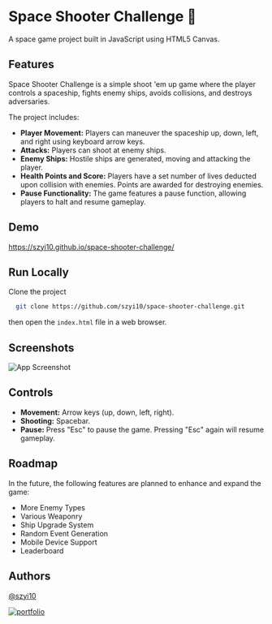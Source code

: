 
# Space Shooter Challenge 🚀

A space game project built in JavaScript using HTML5 Canvas.


## Features

Space Shooter Challenge is a simple shoot 'em up game where the player controls a spaceship, fights enemy ships, avoids collisions, and destroys adversaries.

The project includes:

- **Player Movement:** Players can maneuver the spaceship up, down, left, and right using keyboard arrow keys.
- **Attacks:** Players can shoot at enemy ships.
- **Enemy Ships:** Hostile ships are generated, moving and attacking the player.
- **Health Points and Score:** Players have a set number of lives deducted upon collision with enemies. Points are awarded for destroying enemies.
- **Pause Functionality:** The game features a pause function, allowing players to halt and resume gameplay.
## Demo

https://szyi10.github.io/space-shooter-challenge/


## Run Locally

Clone the project

```bash
  git clone https://github.com/szyi10/space-shooter-challenge.git
```

then open the `index.html` file in a web browser.


## Screenshots

![App Screenshot](https://i.imgur.com/3aUsDlR.jpeg)


## Controls

- **Movement:** Arrow keys (up, down, left, right).
- **Shooting:** Spacebar.
- **Pause:** Press "Esc" to pause the game. Pressing "Esc" again will resume gameplay.

## Roadmap

In the future, the following features are planned to enhance and expand the game:

- More Enemy Types
- Various Weaponry
- Ship Upgrade System
- Random Event Generation
- Mobile Device Support
- Leaderboard


## Authors

[@szyi10](https://github.com/szyi10)

[![portfolio](https://img.shields.io/badge/my_portfolio-000?style=for-the-badge&logo=ko-fi&logoColor=white)](https://www.szyi.xyz/)
